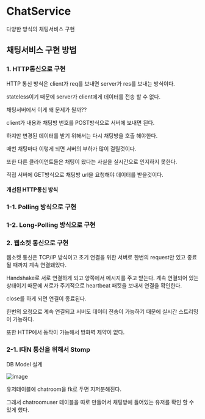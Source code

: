 # ChatService
다양한 방식의 채팅서비스 구현

## 채팅서비스 구현 방법

### 1. HTTP통신으로 구현

HTTP 통신 방식은 client가 req를 보내면 server가 res를 보내는 방식이다.

stateless이기 때문에 server가 client에게 데이터를 전송 할 수 없다. 

채팅서버에서 이게 왜 문제가 될까?? 

client가 내용과 채팅방 번호를 POST방식으로 서버에 보내면 된다.

하지만 변경된 데이터를 받기 위해서는 다시 채팅방을 호출 해야한다.

매번 채팅마다 이렇게 되면 서버의 부하가 많이 걸릴것이다.

또한 다른 클라이언트들은 채팅이 왔다는 사실을 실시간으로 인지하지 못한다.

직접 서버에 GET방식으로 채팅방 url을 요청해야 데이터를 받을것이다.

#### 개선된 HTTP통신 방식

### 1-1. Polling 방식으로 구현


### 1-2. Long-Polling 방식으로 구현


### 2. 웹소켓 통신으로 구현

웹소켓 통신은 TCP/IP 방식이고 초기 연결을 위한 서버로 한번의 request만 있고 종료 될 때까지 계속 연결돼있다.

Handshake로 서로 연결하게 되고 양쪽에서 메시지를 주고 받는다. 계속 연결되어 있는 상태이기 때문에 서로가 주기적으로 heartbeat 패킷을 보내서 연결을 확인한다.

close를 하게 되면 연결이 종료된다.

한번의 요청으로 계속 연결되고 서버도 데이터 전송이 가능하기 때문에 실시간 스트리밍이 가능하다.

또한 HTTP에서 동작이 가능해서 방화벽 제약이 없다.

### 2-1. l대N 통신을 위해서 Stomp

DB Model 설계

![image](https://user-images.githubusercontent.com/31639082/155435044-963784de-02ea-47a6-a770-da29d7a9d30b.png)

유저테이블에 chatroom을 fk로 두면 지저분해진다.

그래서 chatroomuser 테이블을 따로 만들어서 채팅방에 들어있는 유저를 확인 할 수 있게 했다.




